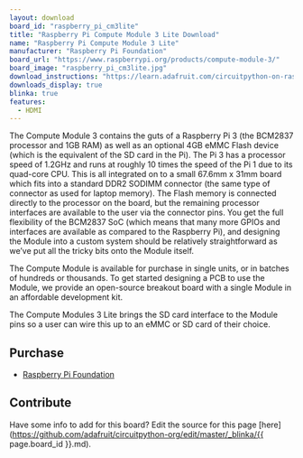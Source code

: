 ```yaml
---
layout: download
board_id: "raspberry_pi_cm3lite"
title: "Raspberry Pi Compute Module 3 Lite Download"
name: "Raspberry Pi Compute Module 3 Lite"
manufacturer: "Raspberry Pi Foundation"
board_url: "https://www.raspberrypi.org/products/compute-module-3/"
board_image: "raspberry_pi_cm3lite.jpg"
download_instructions: "https://learn.adafruit.com/circuitpython-on-raspberrypi-linux/installing-circuitpython-on-raspberry-pi"
downloads_display: true
blinka: true
features:
  - HDMI
---
```


The Compute Module 3 contains the guts of a Raspberry Pi 3 (the BCM2837 processor and 1GB RAM) as well as an optional 4GB eMMC Flash device (which is the equivalent of the SD card in the Pi). The Pi 3 has a processor speed of 1.2GHz and runs at roughly 10 times the speed of the Pi 1 due to its quad-core CPU. This is all integrated on to a small 67.6mm x 31mm board which fits into a standard DDR2 SODIMM connector (the same type of connector as used for laptop memory). The Flash memory is connected directly to the processor on the board, but the remaining processor interfaces are available to the user via the connector pins. You get the full flexibility of the BCM2837 SoC (which means that many more GPIOs and interfaces are available as compared to the Raspberry Pi), and designing the Module into a custom system should be relatively straightforward as we’ve put all the tricky bits onto the Module itself.

The Compute Module is available for purchase in single units, or in batches of hundreds or thousands. To get started designing a PCB to use the Module, we provide an open-source breakout board with a single Module in an affordable development kit.

The Compute Modules 3 Lite brings the SD card interface to the Module pins so a user can wire this up to an eMMC or SD card of their choice.

## Purchase
* [Raspberry Pi Foundation](https://www.raspberrypi.org/products/compute-module-io-board-v3/)

## Contribute

Have some info to add for this board? Edit the source for this page [here](https://github.com/adafruit/circuitpython-org/edit/master/_blinka/{{ page.board_id }}.md).
